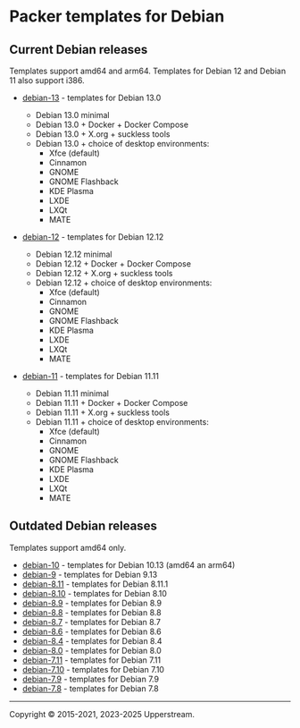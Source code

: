 # Packer templates for Debian

## Current Debian releases

Templates support amd64 and arm64.  Templates for Debian 12 and Debian
11 also support i386.

* [debian-13](debian-13/README.md) - templates for Debian 13.0

  * Debian 13.0 minimal
  * Debian 13.0 + Docker + Docker Compose
  * Debian 13.0 + X.org + suckless tools
  * Debian 13.0 + choice of desktop environments:
    * Xfce (default)
    * Cinnamon
    * GNOME
    * GNOME Flashback
    * KDE Plasma
    * LXDE
    * LXQt
    * MATE

* [debian-12](debian-12/README.md) - templates for Debian 12.12

  * Debian 12.12 minimal
  * Debian 12.12 + Docker + Docker Compose
  * Debian 12.12 + X.org + suckless tools
  * Debian 12.12 + choice of desktop environments:
    * Xfce (default)
    * Cinnamon
    * GNOME
    * GNOME Flashback
    * KDE Plasma
    * LXDE
    * LXQt
    * MATE

* [debian-11](debian-11/README.md) - templates for Debian 11.11

  * Debian 11.11 minimal
  * Debian 11.11 + Docker + Docker Compose
  * Debian 11.11 + X.org + suckless tools
  * Debian 11.11 + choice of desktop environments:
    * Xfce (default)
    * Cinnamon
    * GNOME
    * GNOME Flashback
    * KDE Plasma
    * LXDE
    * LXQt
    * MATE

## Outdated Debian releases

Templates support amd64 only.

* [debian-10](debian-10/README.md) - templates for Debian 10.13 (amd64 an arm64)
* [debian-9](debian-9/README.md) - templates for Debian 9.13
* [debian-8.11](debian-8.11/README.md) - templates for Debian 8.11.1
* [debian-8.10](debian-8.10/README.md) - templates for Debian 8.10
* [debian-8.9](debian-8.9/README.md) - templates for Debian 8.9
* [debian-8.8](debian-8.8/README.md) - templates for Debian 8.8
* [debian-8.7](debian-8.7/README.md) - templates for Debian 8.7
* [debian-8.6](debian-8.6/README.md) - templates for Debian 8.6
* [debian-8.4](debian-8.4/README.md) - templates for Debian 8.4
* [debian-8.0](debian-8.0/README.md) - templates for Debian 8.0
* [debian-7.11](debian-7.11/README.md) - templates for Debian 7.11
* [debian-7.10](debian-7.10/README.md) - templates for Debian 7.10
* [debian-7.9](debian-7.9/README.md) - templates for Debian 7.9
* [debian-7.8](debian-7.8/README.md) - templates for Debian 7.8

- - -

Copyright &copy; 2015-2021, 2023-2025 Upperstream.
